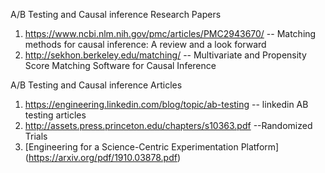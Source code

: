 A/B Testing and Causal inference Research Papers 

1. https://www.ncbi.nlm.nih.gov/pmc/articles/PMC2943670/ -- Matching methods for causal inference: A review and a look forward
2. http://sekhon.berkeley.edu/matching/ -- Multivariate and Propensity Score Matching Software for Causal Inference


A/B Testing and Causal inference Articles 

1. https://engineering.linkedin.com/blog/topic/ab-testing -- linkedin AB testing articles 
2. http://assets.press.princeton.edu/chapters/s10363.pdf --Randomized Trials 
3. [Engineering for a Science-Centric Experimentation Platform] (https://arxiv.org/pdf/1910.03878.pdf)

